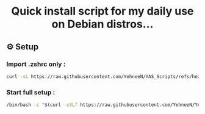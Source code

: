 <div align="center">

# Quick install script for my daily use on Debian distros...

</div>


## ⚙ ️Setup

### Import .zshrc only :
```sh
curl -sL https://raw.githubusercontent.com/YehneeN/YAS_Scripts/refs/heads/main/Bash/zshrc -o ~/.zshrc
```



### Start full setup :
```sh
/bin/bash -c "$(curl -sSLf https://raw.githubusercontent.com/YehneeN/YAS_Scripts/refs/heads/main/Bash/Installation_DYS.sh)"
```
